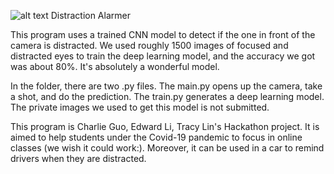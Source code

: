 ![alt text](https://github.com/Edward11235/Resources/blob/master/Distraction_Remained_logo.jpeg)
Distraction Alarmer

This program uses a trained CNN model to detect if the one in front of the camera is distracted. We used roughly 1500 images of focused and distracted eyes to train the deep learning model, and the accuracy we got was about 80%. It's absolutely a wonderful model.

In the folder, there are two .py files. The main.py opens up the camera, take a shot, and do the prediction. The train.py generates a deep learning model. The private images we used to get this model is not submitted. 

This program is Charlie Guo, Edward Li, Tracy Lin's Hackathon project. It is aimed to help students under the Covid-19 pandemic to focus in online classes (we wish it could work:). Moreover, it can be used in a car to remind drivers when they are distracted.

